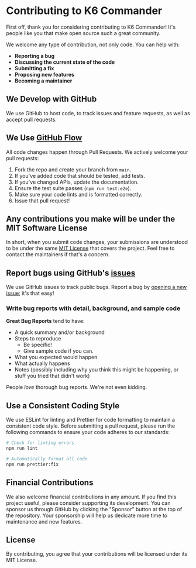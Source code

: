 # Contributing to K6 Commander

First off, thank you for considering contributing to K6 Commander! It's people like you that make open source such a great community.

We welcome any type of contribution, not only code. You can help with:

- **Reporting a bug**
- **Discussing the current state of the code**
- **Submitting a fix**
- **Proposing new features**
- **Becoming a maintainer**

## We Develop with GitHub

We use GitHub to host code, to track issues and feature requests, as well as accept pull requests.

## We Use [GitHub Flow](https://guides.github.com/introduction/flow/index.html)

All code changes happen through Pull Requests. We actively welcome your pull requests:

1.  Fork the repo and create your branch from `main`.
2.  If you've added code that should be tested, add tests.
3.  If you've changed APIs, update the documentation.
4.  Ensure the test suite passes (`npm run test:e2e`).
5.  Make sure your code lints and is formatted correctly.
6.  Issue that pull request!

## Any contributions you make will be under the MIT Software License

In short, when you submit code changes, your submissions are understood to be under the same [MIT License](http://choosealicense.com/licenses/mit/) that covers the project. Feel free to contact the maintainers if that's a concern.

## Report bugs using GitHub's [issues](https://github.com/your-username/k6-commander/issues)

We use GitHub issues to track public bugs. Report a bug by [opening a new issue](https://github.com/your-username/k6-commander/issues/new/choose); it's that easy!

### Write bug reports with detail, background, and sample code

**Great Bug Reports** tend to have:

- A quick summary and/or background
- Steps to reproduce
  - Be specific!
  - Give sample code if you can.
- What you expected would happen
- What actually happens
- Notes (possibly including why you think this might be happening, or stuff you tried that didn't work)

People _love_ thorough bug reports. We're not even kidding.

## Use a Consistent Coding Style

We use ESLint for linting and Prettier for code formatting to maintain a consistent code style. Before submitting a pull request, please run the following commands to ensure your code adheres to our standards:

```bash
# Check for linting errors
npm run lint

# Automatically format all code
npm run prettier:fix
```

## Financial Contributions

We also welcome financial contributions in any amount. If you find this project useful, please consider supporting its development. You can sponsor us through GitHub by clicking the "Sponsor" button at the top of the repository. Your sponsorship will help us dedicate more time to maintenance and new features.

## License

By contributing, you agree that your contributions will be licensed under its MIT License.
